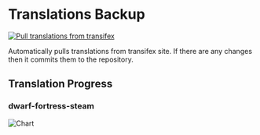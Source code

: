 # Translations Backup

[![Pull translations from transifex](https://github.com/dfint/translations-backup/actions/workflows/pull-translations.yml/badge.svg)](https://github.com/dfint/translations-backup/actions/workflows/pull-translations.yml)

Automatically pulls translations from transifex site. If there are any changes then it commits them to the repository.

## Translation Progress

### dwarf-fortress-steam

![Chart](https://quickchart.io/chart/render/sf-06fb3d9f-3730-4e24-8959-2a5cbbb27711)
<!--
### dwarf-fortress

![Chart](https://quickchart.io/chart/render/sf-01556573-96a7-4a4a-9381-edcf507849c7)
-->